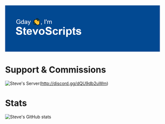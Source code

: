 ![Steve's Header](/header.png)

# Support & Commissions

![Steve's Server](https://invidget.switchblade.xyz/dQU9db2uWm)(http://discord.gg/dQU9db2uWm)

# Stats

![Steve's GitHub stats](https://github-readme-stats.vercel.app/api?username=stevoscriptss&show_icons=true&bg_color=00000000)
